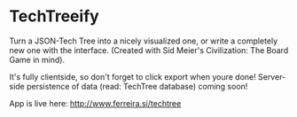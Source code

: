 # TechTreeify
Turn a JSON-Tech Tree into a nicely visualized one, or write a completely new one with the interface. (Created with Sid Meier's Civilization: The Board Game in mind).

It's fully clientside, so don't forget to click export when youre done! Server-side persistence of data (read: TechTree database) coming soon!

App is live here: http://www.ferreira.si/techtree